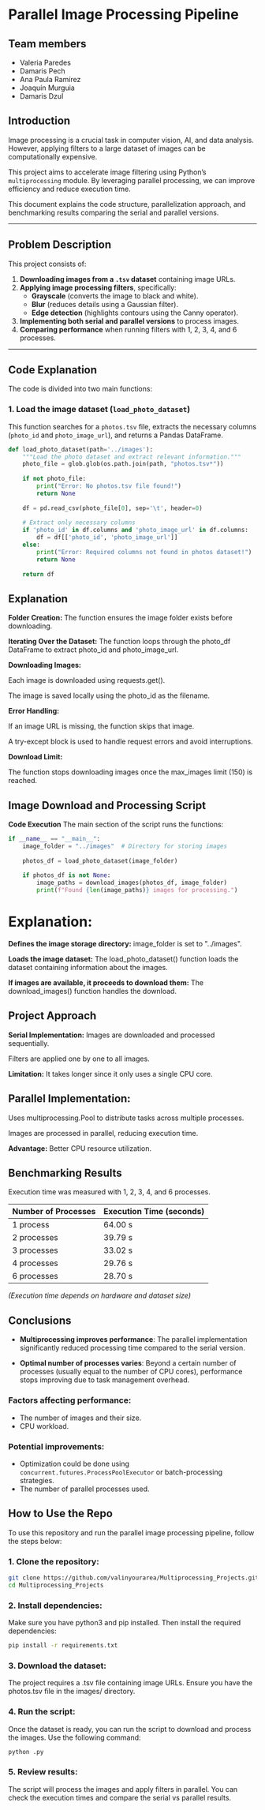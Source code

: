 # Parallel Image Processing Pipeline

## Team members
- Valeria Paredes
- Damaris Pech
- Ana Paula Ramírez
- Joaquín Murguia
- Damaris Dzul 

## Introduction  
Image processing is a crucial task in computer vision, AI, and data analysis. However, applying filters to a large dataset of images can be computationally expensive.  

This project aims to accelerate image filtering using Python’s `multiprocessing` module. By leveraging parallel processing, we can improve efficiency and reduce execution time.  

This document explains the code structure, parallelization approach, and benchmarking results comparing the serial and parallel versions.

---

## Problem Description  
This project consists of:  
1. **Downloading images from a `.tsv` dataset** containing image URLs.  
2. **Applying image processing filters**, specifically:  
   - **Grayscale** (converts the image to black and white).  
   - **Blur** (reduces details using a Gaussian filter).  
   - **Edge detection** (highlights contours using the Canny operator).  
3. **Implementing both serial and parallel versions** to process images.  
4. **Comparing performance** when running filters with 1, 2, 3, 4, and 6 processes.  

---

## Code Explanation  

The code is divided into two main functions:

### **1. Load the image dataset (`load_photo_dataset`)**  
This function searches for a `photos.tsv` file, extracts the necessary columns (`photo_id` and `photo_image_url`), and returns a Pandas DataFrame.

```python
def load_photo_dataset(path='../images'):
    """Load the photo dataset and extract relevant information."""
    photo_file = glob.glob(os.path.join(path, "photos.tsv*"))
    
    if not photo_file:
        print("Error: No photos.tsv file found!")
        return None
    
    df = pd.read_csv(photo_file[0], sep='\t', header=0)
    
    # Extract only necessary columns
    if 'photo_id' in df.columns and 'photo_image_url' in df.columns:
        df = df[['photo_id', 'photo_image_url']]
    else:
        print("Error: Required columns not found in photos dataset!")
        return None
    
    return df
```

## Explanation
**Folder Creation:** The function ensures the image folder exists before downloading.

**Iterating Over the Dataset:** The function loops through the photo_df DataFrame to extract photo_id and photo_image_url.

**Downloading Images:**

Each image is downloaded using requests.get().

The image is saved locally using the photo_id as the filename.

**Error Handling:**

If an image URL is missing, the function skips that image.

A try-except block is used to handle request errors and avoid interruptions.

**Download Limit:**

The function stops downloading images once the max_images limit (150) is reached.

## Image Download and Processing Script
**Code Execution**
The main section of the script runs the functions:

```python
if __name__ == "__main__":
    image_folder = "../images"  # Directory for storing images
    
    photos_df = load_photo_dataset(image_folder)
    
    if photos_df is not None:
        image_paths = download_images(photos_df, image_folder)
        print(f"Found {len(image_paths)} images for processing.")
```
# Explanation:
**Defines the image storage directory:** image_folder is set to "../images".

**Loads the image dataset:** The load_photo_dataset() function loads the dataset containing information about the images.

**If images are available, it proceeds to download them:** The download_images() function handles the download.

## Project Approach
**Serial Implementation:**
Images are downloaded and processed sequentially.

Filters are applied one by one to all images.

**Limitation:** It takes longer since it only uses a single CPU core.

## Parallel Implementation:
Uses multiprocessing.Pool to distribute tasks across multiple processes.

Images are processed in parallel, reducing execution time.

**Advantage:** Better CPU resource utilization.

## Benchmarking Results

Execution time was measured with 1, 2, 3, 4, and 6 processes.

| Number of Processes | Execution Time (seconds) |
|---------------------|--------------------------|
| 1 process           | 64.00 s                   |
| 2 processes         | 39.79 s                   |
| 3 processes         | 33.02 s                   |
| 4 processes         | 29.76 s                   |
| 6 processes         | 28.70 s                   |

*(Execution time depends on hardware and dataset size)*

## Conclusions

- **Multiprocessing improves performance**: The parallel implementation significantly reduced processing time compared to the serial version.

- **Optimal number of processes varies**: Beyond a certain number of processes (usually equal to the number of CPU cores), performance stops improving due to task management overhead.

### Factors affecting performance:
- The number of images and their size.
- CPU workload.
### Potential improvements:
- Optimization could be done using `concurrent.futures.ProcessPoolExecutor` or batch-processing strategies.
- The number of parallel processes used.

## How to Use the Repo

To use this repository and run the parallel image processing pipeline, follow the steps below:

### 1. Clone the repository:
```bash
git clone https://github.com/valinyourarea/Multiprocessing_Projects.git
cd Multiprocessing_Projects
```
### 2. Install dependencies:
Make sure you have python3 and pip installed. Then install the required dependencies:
```bash
pip install -r requirements.txt
```

### 3. Download the dataset:
The project requires a .tsv file containing image URLs. Ensure you have the photos.tsv file in the images/ directory.

### 4. Run the script:
Once the dataset is ready, you can run the script to download and process the images. Use the following command:
```bash
python .py
```

### 5. Review results:
The script will process the images and apply filters in parallel. You can check the execution times and compare the serial vs parallel results.


